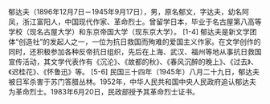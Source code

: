 郁达夫（1896年12月7日－1945年9月17日），男，原名郁文，字达夫，幼名阿凤，浙江富阳人，中国现代作家、革命烈士。曾留学日本，毕业于名古屋第八高等学校（现名古屋大学）和东京帝国大学（现东京大学）。 [1-4] 
郁达夫是新文学团体“创造社”的发起人之一，一位为抗日救国而殉难的爱国主义作家。在文学创作的同时，还积极参加各种反帝抗日组织，先后在上海、武汉、福州等地从事抗日救国宣传活动，其文学代表作有《沉沦》、《故都的秋》、《春风沉醉的晚上》、《过去》、《迟桂花》、《怀鲁迅》等。 [5-6] 
民国三十四年（1945年）八月二十九日，郁达夫被日军杀害于苏门答腊丛林。1952年，中华人民共和国中央人民政府追认郁达夫为革命烈士。1983年6月20日，民政部授予其革命烈士证书。
